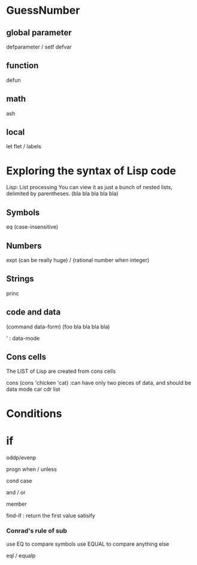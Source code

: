 # GuessNumber

## global parameter
defparameter / setf
defvar

## function
defun

## math
ash

## local
let
flet / labels


# Exploring the syntax of Lisp code

Lisp: List processing
You can view it as just a bunch of nested lists, delimited by parentheses.
(bla bla bla bla bla)

## Symbols
eq (case-insensitive)

## Numbers
expt (can be really huge)
/ (rational number when integer)

## Strings
princ

## code and data
(command data-form)
(foo     bla bla bla bla)

' : data-mode

## Cons cells
The LIST of Lisp are created from cons cells

cons
(cons 'chicken 'cat) :can have only two pieces of data, and should be data mode
car
cdr
list


# Conditions
if
=
oddp/evenp

progn
when / unless

cond
case

and / or

member

find-if : return the first value satisify

### Conrad's rule of sub
use EQ to compare symbols
use EQUAL to compare anything else

eql / equalp
